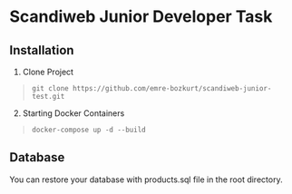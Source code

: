 # Scandiweb Junior Developer Task

## Installation
1. Clone Project
> `git clone https://github.com/emre-bozkurt/scandiweb-junior-test.git`
2. Starting Docker Containers
> `docker-compose up -d --build`
> 
## Database
You can restore your database with products.sql file in the root directory.
